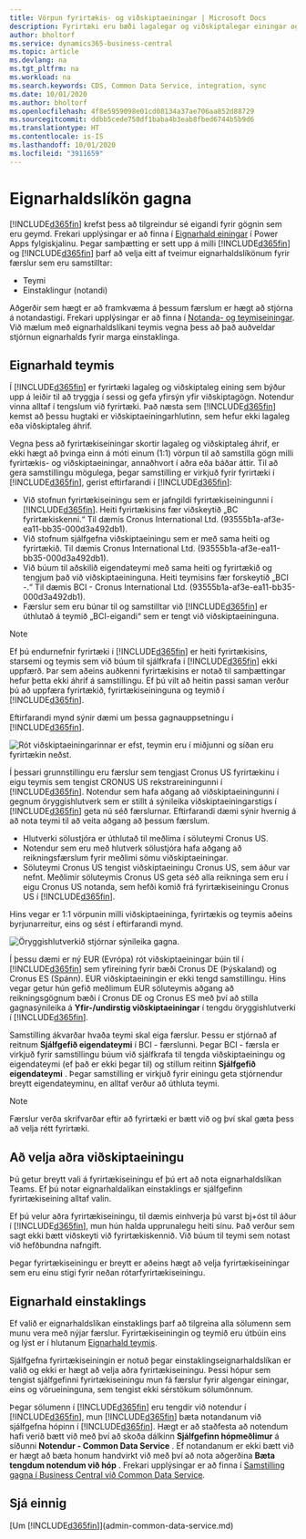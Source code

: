 ```yaml
---
title: Vörpun fyrirtækis- og viðskiptaeiningar | Microsoft Docs
description: Fyrirtæki eru bæði lagalegar og viðskiptalegar einingar og eru notuð til að tryggja í sessi og gefa yfirsýn yfir viðskiptagögn.
author: bholtorf
ms.service: dynamics365-business-central
ms.topic: article
ms.devlang: na
ms.tgt_pltfrm: na
ms.workload: na
ms.search.keywords: CDS, Common Data Service, integration, sync
ms.date: 10/01/2020
ms.author: bholtorf
ms.openlocfilehash: 4f8e5959098e01cd08134a37ae706aa852d88729
ms.sourcegitcommit: ddbb5cede750df1baba4b3eab8fbed6744b5b9d6
ms.translationtype: HT
ms.contentlocale: is-IS
ms.lasthandoff: 10/01/2020
ms.locfileid: "3911659"
---
```

# <a name="data-ownership-models"></a>Eignarhaldslíkön gagna
[!INCLUDE[d365fin](includes/cds_long_md.md)] krefst þess að tilgreindur sé eigandi fyrir gögnin sem eru geymd. Frekari upplýsingar er að finna í [Eignarhald einingar](https://docs.microsoft.com/powerapps/maker/common-data-service/types-of-entities#entity-ownership) í Power Apps fylgiskjalinu. Þegar samþætting er sett upp á milli [!INCLUDE[d365fin](includes/cds_long_md.md)] og [!INCLUDE[d365fin](includes/d365fin_md.md)] þarf að velja eitt af tveimur eignarhaldslíkönum fyrir færslur sem eru samstilltar:

* Teymi 
* Einstaklingur (notandi)

Aðgerðir sem hægt er að framkvæma á þessum færslum er hægt að stjórna á notandastigi. Frekari upplýsingar er að finna í [Notanda- og teymiseiningar](https://docs.microsoft.com/powerapps/developer/common-data-service/user-team-entities). Við mælum með eignarhaldslíkani teymis vegna þess að það auðveldar stjórnun eignarhalds fyrir marga einstaklinga.

## <a name="team-ownership"></a>Eignarhald teymis
Í [!INCLUDE[d365fin](includes/d365fin_md.md)] er fyrirtæki lagaleg og viðskiptaleg eining sem býður upp á leiðir til að tryggja í sessi og gefa yfirsýn yfir viðskiptagögn. Notendur vinna alltaf í tengslum við fyrirtæki. Það næsta sem [!INCLUDE[d365fin](includes/cds_long_md.md)] kemst að þessu hugtaki er viðskiptaeiningarhlutinn, sem hefur ekki lagaleg eða viðskiptaleg áhrif.

Vegna þess að fyrirtækiseiningar skortir lagaleg og viðskiptaleg áhrif, er ekki hægt að þvinga einn á móti einum (1:1) vörpun til að samstilla gögn milli fyrirtækis- og viðskiptaeiningar, annaðhvort í aðra eða báðar áttir. Til að gera samstillingu mögulega, þegar samstilling er virkjuð fyrir fyrirtæki í [!INCLUDE[d365fin](includes/d365fin_md.md)], gerist eftirfarandi í [!INCLUDE[d365fin](includes/cds_long_md.md)]:

* Við stofnun fyrirtækiseiningu sem er jafngildi fyrirtækiseiningunni í [!INCLUDE[d365fin](includes/d365fin_md.md)]. Heiti fyrirtækisins fær viðskeytið „BC fyrirtækiskenni.“ Til dæmis Cronus International Ltd. (93555b1a-af3e-ea11-bb35-000d3a492db1).
* Við stofnum sjálfgefna viðskiptaeiningu sem er með sama heiti og fyrirtækið. Til dæmis Cronus International Ltd. (93555b1a-af3e-ea11-bb35-000d3a492db1).
* Við búum til aðskilið eigendateymi með sama heiti og fyrirtækið og tengjum það við viðskiptaeininguna. Heiti teymisins fær forskeytið „BCI -.“ Til dæmis BCI - Cronus International Ltd. (93555b1a-af3e-ea11-bb35-000d3a492db1).
* Færslur sem eru búnar til og samstilltar við [!INCLUDE[d365fin](includes/cds_long_md.md)] er úthlutað á teymið „BCI-eigandi“ sem er tengt við viðskiptaeininguna.

> [!NOTE]
> Ef þú endurnefnir fyrirtæki í [!INCLUDE[d365fin](includes/d365fin_md.md)] er heiti fyrirtækisins, starsemi og teymis sem við búum til sjálfkrafa í [!INCLUDE[d365fin](includes/cds_long_md.md)] ekki uppfærð. Þar sem aðeins auðkenni fyrirtækisins er notað til samþættingar hefur þetta ekki áhrif á samstillingu. Ef þú vilt að heitin passi saman verður þú að uppfæra fyrirtækið, fyrirtækiseininguna og teymið í [!INCLUDE[d365fin](includes/cds_long_md.md)].

Eftirfarandi mynd sýnir dæmi um þessa gagnauppsetningu í [!INCLUDE[d365fin](includes/cds_long_md.md)].

![Rót viðskiptaeiningarinnar er efst, teymin eru í miðjunni og síðan eru fyrirtækin neðst.](media/cds_bu_team_company.png)

Í þessari grunnstillingu eru færslur sem tengjast Cronus US fyrirtækinu í eigu teymis sem tengist CRONUS US <ID> rekstrareiningunni í [!INCLUDE[d365fin](includes/cds_long_md.md)]. Notendur sem hafa aðgang að viðskiptaeiningunni í gegnum öryggishlutverk sem er stillt á sýnileika viðskiptaeiningarstigs í [!INCLUDE[d365fin](includes/cds_long_md.md)] geta nú séð færslurnar. Eftirfarandi dæmi sýnir hvernig á að nota teymi til að veita aðgang að þessum færslum.

* Hlutverki sölustjóra er úthlutað til meðlima í söluteymi Cronus US.
* Notendur sem eru með hlutverk sölustjóra hafa aðgang að reikningsfærslum fyrir meðlimi sömu viðskiptaeiningar.
* Söluteymi Cronus US tengist viðskiptaeiningu Cronus US, sem áður var nefnt. Meðlimir söluteymis Cronus US geta séð alla reikninga sem eru í eigu Cronus US <ID> notanda, sem hefði komið frá fyrirtækiseiningu Cronus US í [!INCLUDE[d365fin](includes/d365fin_md.md)].

Hins vegar er 1:1 vörpunin milli viðskiptaeininga, fyrirtækis og teymis aðeins byrjunarreitur, eins og sést í eftirfarandi mynd.

![Öryggishlutverkið stjórnar sýnileika gagna.](media/cds_bu_team_company_2.png)

Í þessu dæmi er ný EUR (Evrópa) rót viðskiptaeiningar búin til í [!INCLUDE[d365fin](includes/cds_long_md.md)] sem yfireining fyrir bæði Cronus DE (Þýskaland) og Cronus ES (Spánn). EUR viðskiptaeiningin er ekki tengd samstillingu. Hins vegar getur hún gefið meðlimum EUR söluteymis aðgang að reikningsgögnum bæði í Cronus DE og Cronus ES með því að stilla gagnasýnileika á **Yfir-/undirstig viðskiptaeiningar** í tengdu öryggishlutverki í [!INCLUDE[d365fin](includes/cds_long_md.md)].

Samstilling ákvarðar hvaða teymi skal eiga færslur. Þessu er stjórnað af reitnum **Sjálfgefið eigendateymi** í BCI - <ID> færslunni. Þegar BCI - <ID> færsla er virkjuð fyrir samstillingu búum við sjálfkrafa til tengda viðskiptaeiningu og eigendateymi (ef það er ekki þegar til) og stillum reitinn **Sjálfgefið eigendateymi** . Þegar samstilling er virkjuð fyrir einingu geta stjórnendur breytt eigendateyminu, en alltaf verður að úthluta teymi.

> [!NOTE]
> Færslur verða skrifvarðar eftir að fyrirtæki er bætt við og því skal gæta þess að velja rétt fyrirtæki.

## <a name="choosing-a-different-business-unit"></a>Að velja aðra viðskiptaeiningu
Þú getur breytt vali á fyrirtækiseiningu ef þú ert að nota eignarhaldslíkan Teams. Ef þú notar eignarhaldalíkan einstaklings er sjálfgefinn fyrirtækiseining alltaf valin. 

Ef þú velur aðra fyrirtækiseiningu, til dæmis einhverja þú varst bj+óst til áður í [!INCLUDE[d365fin](includes/cds_long_md.md)], mun hún halda upprunalegu heiti sínu. Það verður sem sagt ekki bætt viðskeyti við fyrirtækiskennið. Við búum til teymi sem notast við hefðbundna nafngift.

Þegar fyrirtækiseiningu er breytt er aðeins hægt að velja fyrirtækiseiningar sem eru einu stigi fyrir neðan rótarfyrirtækiseiningu.

## <a name="person-ownership"></a>Eignarhald einstaklings
Ef valið er eignarhaldslíkan einstaklings þarf að tilgreina alla sölumenn sem munu vera með nýjar færslur. Fyrirtækiseiningin og teymið eru útbúin eins og lýst er í hlutanum [Eignarhald teymis](admin-cds-company-concept.md#team-ownership).

Sjálfgefna fyrirtækiseiningin er notuð þegar einstaklingseignarhaldslíkan er valið og ekki er hægt að velja aðra fyrirtækiseiningu. Þessi hópur sem tengist sjálfgefinni fyrirtækiseiningu mun fá færslur fyrir algengar einingar, eins og vörueininguna, sem tengist ekki sérstökum sölumönnum.

Þegar sölumenn í [!INCLUDE[d365fin](includes/d365fin_md.md)] eru tengdir við notendur í [!INCLUDE[d365fin](includes/cds_long_md.md)], mun [!INCLUDE[d365fin](includes/d365fin_md.md)] bæta notandanum við sjálfgefna hópinn í [!INCLUDE[d365fin](includes/cds_long_md.md)]. Hægt er að staðfesta að notendum hafi verið bætt við með því að skoða dálkinn **Sjálfgefinn hópmeðlimur** á síðunni **Notendur - Common Data Service** . Ef notandanum er ekki bætt við er hægt að bæta honum handvirkt við með því að nota aðgerðina **Bæta tengdum notendum við hóp** . Frekari upplýsingar er að finna í [Samstilling gagna í Business Central við Common Data Service](admin-synchronizing-business-central-and-sales.md).

## <a name="see-also"></a>Sjá einnig
[Um [!INCLUDE[d365fin](includes/cds_long_md.md)]](admin-common-data-service.md)